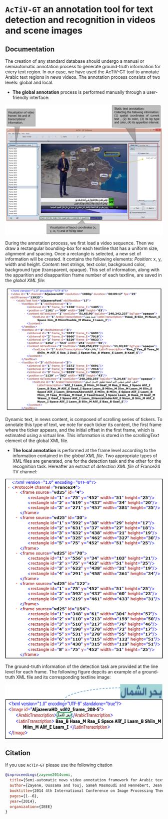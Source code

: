 # `AcTiV-GT` an annotation tool for text detection and recognition in videos and scene images  

## Documentation
The creation of any standard database should undergo a manual or semiautomatic annotation process to generate ground-truth information for every text region.
In our case, we have used the AcTiV-GT tool to annotate Arabic text regions in news videos.
The annotation process consists of two levels: global and local.
* **The global annotation** process is performed manually through a user-friendly interface:

![AcTiV-GT](/images/AcTiV-GT-UI.png)
  
During the annotation process, we first load a video sequence. Then we
draw a rectangular bounding-box for each textline that has a uniform size, alignment
and spacing. Once a rectangle is selected, a new set of information will be created. It
contains the following elements: *Position*: x, y, width and height. *Content*: text strings, text color, background color, background type (transparent,
opaque). This set of information, along with the apparition and disapparition frame number of each textline, are saved in the *global XML file*:

![Global](/images/PartofaglobalXMLfile.png)


Dynamic text, in news content, is composed of scrolling series of tickers. To annotate this type of text, we note for each ticker its content, the first frame where the ticker appears, and the initial offset in the first frame, which is estimated using a virtual line. This information
is stored in the *scrollingText* element of the global XML file.

* **The local annotation** is performed at the frame level according to the information contained in the *global XML file*. Two appropriate types of XML files are
generated, one for the detection task and the other for the recognition task. Hereafter an extract of *detection XML file* of France24 TV channel:

<p align="center">
  <img width="530" height="573" src="/images/xmlD.png">
</p>

The ground-truth information of the detection task are provided at the line level for each frame. The following figure depcits an example of a ground-truth XML file and its corresponding textline image:

<img src="/images/xmlR.png" width="716" height="175">

## Citation
If you use `AcTiV-GT` please use the following citation

```bibtex
@inproceedings{zayene2014semi,
  title={Semi-automatic news video annotation framework for Arabic text},
  author={Zayene, Oussama and Touj, Sameh Masmoudi and Hennebert, Jean and Ingold, Rolf and Amara, Najoua Essoukri Ben},
  booktitle={2014 4th International Conference on Image Processing Theory, Tools and Applications (IPTA)},
  pages={1--6},
  year={2014},
  organization={IEEE}
}
```

